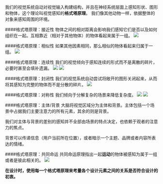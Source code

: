 我们的视觉系统自动对视觉输入构建结构，并且在神经系统层面上感知形状、图形和物体，这个理论叫视觉感知的**格式塔原理**。
我们像其他动物一样，依据整体的对象来感知周围的环境。

####格式塔原理：接近性
物体之间的相对距离会影响我们感知它们是否以及如何组织在一起。互相靠近（相对于其他物体）的物体看起来属于一组。
![](/assets/Snipaste_2017-11-07_17-08-19.png)

####格式塔原理：相似性
如果其他因素相同，那么相似的物体看起来归属于一组。
![](/assets/Snipaste_2017-11-07_17-08-33.png)

####格式塔原理：连续性
我们的视觉倾向于感知连续的形式而不是离散的碎片，必要时甚至会填补遗漏。
![](/assets/Snipaste_2017-11-07_17-08-45.png)
![](/assets/Snipaste_2017-11-07_17-10-17.png)

####格式塔原理：封闭性
我们的视觉系统自动尝试将敞开的图形关闭起来，从而将其感知为完整的物体而不是分散的碎片。
![](/assets/Snipaste_2017-11-07_17-11-36.png)

####格式塔原理：对称性
我们倾向于分解复杂的场景来降低复杂度。
![](/assets/Snipaste_2017-11-07_17-12-48.png)
![](/assets/Snipaste_2017-11-07_17-14-02.png)

####格式塔原理：主体/背景
大脑将视觉区域分为主体和背景。主体包括一个场景中占据我们主要注意力的所有元素，其余的则是背景。

我们对主体与背景的差别的感知并不全部由场景的特点决定，也依赖于观者的注意力的焦点。

背景可以传递信息（用户当前所在位置），或者暗示一个主题、品牌或者内容所表达的情绪。

####格式塔原理：共同命运
共同命运原理指出一起**运动**的物体被感知为属于一组或者是彼此相关的。
![](/assets/Snipaste_2017-11-07_17-18-59.png)

**在设计时，使用每一个格式塔原理来考量各个设计元素之间的关系是否符合设计的初衷。**

